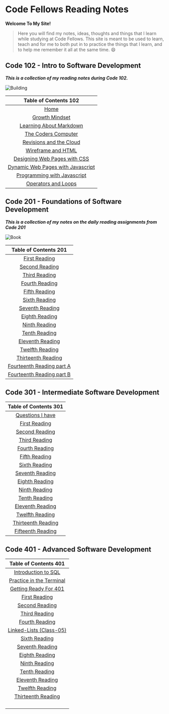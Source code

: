 # Code Fellows Reading Notes

**Welcome To My Site!**

>Here you will find my notes, ideas, thoughts and things that I learn while studying at Code Fellows.  This site is meant to be used to learn, teach and for me to both put in to practice the things that I learn, and to help me remember it all at the same time. 😄

## Code 102 - Intro to Software Development

***This is a collection of my reading notes during Code 102.***

![Building](https://encrypted-tbn0.gstatic.com/images?q=tbn:ANd9GcRxOXUCZvJOh9jv0InDbmODmkmB-Q6TwxIygA&usqp=CAU)



|Table of Contents 102                         |              
| :---:|
| [Home](README.md)|
| [Growth Mindset](GrowthMindset.md)|
| [Learning About Markdown](read-01.md)|
| [The Coders Computer](TheCodersComputer.md)|
| [Revisions and the Cloud](revisions_and_the_cloud.md)|
| [Wireframe and HTML](wireframe_html.md)|
| [Designing Web Pages with CSS](design_css.md)|
| [Dynamic Web Pages with Javascript](dynamic_javascript.md)|
| [Programming with Javascript](prog_javascript.md)|
| [Operators and Loops](operators_loops.md)|

## Code 201 - Foundations of Software Development

***This is a collection of my notes on the daily reading assignments from
Code 201***

![Book](https://fordhaminstitute.org/sites/default/files/styles/single_main_image/public/2019-01/sp-11-8-18.jpg?itok=8o-i07D1)


|Table of Contents 201        |
|:---:|
|[First Reading](class-01.md)|
|[Second Reading](class-02.md)|
|[Third Reading](class-03.md)|
|[Fourth Reading](class-04.md)|
|[Fifth Reading](class-05.md) |
|[Sixth Reading](class-06.md) |
|[Seventh Reading](class-07.md)|
|[Eighth Reading](class-08.md)|
|[Ninth Reading](class-09.md)|
|[Tenth Reading](class-10.md)|
|[Eleventh Reading](class-11.md)|
|[Twelfth Reading](class-12.md)|
|[Thirteenth Reading](class-13.md)|
|[Fourteenth Reading part A](class-14a.md)|
|[Fourteenth Reading part B](class-14b.md)|

## Code 301 - Intermediate Software Development

|Table of Contents 301        |
|:---:|
|[Questions I have](questions.md)|
|[First Reading](Read301-01.md)|
|[Second Reading](Read301-02.md)|
|[Third Reading](Read301-03.md)|
|[Fourth Reading](Read301-04.md)|
|[Fifth Reading](Read301-05.md)|
|[Sixth Reading](Read301-06.md)|
|[Seventh Reading](Read301-07.md)|
|[Eighth Reading](Read301-08.md)|
|[Ninth Reading](Read301-09.md)|
|[Tenth Reading](Read301-10.md)|
|[Eleventh Reading](Read301-11.md)|
|[Twelfth Reading](Read301-12.md)|
|[Thirteenth Reading](Read301-13.md)|
|[Fifteenth Reading](Read301-15.md)|

## Code 401 - Advanced Software Development

|Table of Contents 401 |
|:---:|
|[Introduction to SQL](intro-to-SQL.md)|
|[Practice in the Terminal](practice-in-the-terminal.md)|
|[Getting Ready For 401](get-ready-for-401.md)|
|[First Reading](Read401-01.md)|
|[Second Reading](Read401-02.md)|
|[Third Reading](Read401-03.md)|
|[Fourth Reading](Read401-04.md)|
|[Linked-Lists (Class-05)](linked-lists.md)|
|[Sixth Reading](Read401-06.md)|
|[Seventh Reading](Read401-07.md)|
|[Eighth Reading](Read401-08.md)|
|[Ninth Reading](Read401-11.md)|
|[Tenth Reading](Read401-12.md)|
|[Eleventh Reading](Read401-13.md)|
|[Twelfth Reading](Read401-14.md)|
|[Thirteenth Reading](Read401-16.md)|
||
||
||
||
